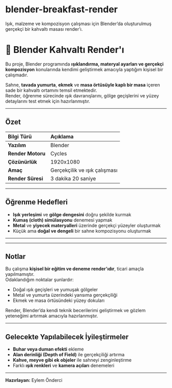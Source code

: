 # blender-breakfast-render
Işık, malzeme ve kompozisyon çalışması için Blender’da oluşturulmuş gerçekçi bir kahvaltı masası render’ı.

# 🥚 Blender Kahvaltı Render'ı

Bu proje, Blender programında **ışıklandırma, materyal ayarları ve gerçekçi kompozisyon** konularında kendimi geliştirmek amacıyla yaptığım kişisel bir çalışmadır.  

Sahne, **tavada yumurta**, **ekmek** ve **masa örtüsüyle kaplı bir masa** içeren sade bir kahvaltı ortamını temsil etmektedir.  
Render, öğrenme sürecinde ışık davranışlarını, gölge geçişlerini ve yüzey detaylarını test etmek için hazırlanmıştır.

---

## Özet 

| Bilgi Türü | Açıklama |
|:--|:--|
| **Yazılım** | Blender |
| **Render Motoru** | Cycles |
| **Çözünürlük** | 1920x1080 |
| **Amaç** | Gerçekçilik ve ışık çalışması |
| **Render Süresi** | 3 dakika 20 saniye|

---

##  Öğrenme Hedefleri

- **Işık yerleşimi** ve **gölge dengesini** doğru şekilde kurmak
- **Kumaş (cloth) simülasyonu** denemesi yapmak  
- **Metal** ve **yiyecek materyalleri** üzerinde gerçekçi yüzeyler oluşturmak  
- Küçük ama **doğal ve dengeli** bir sahne kompozisyonu oluşturmak  

---


---

##  Notlar

Bu çalışma **kişisel bir eğitim ve deneme render’ıdır**, ticari amaçla yapılmamıştır.  
Odaklandığım noktalar şunlardır:

- Doğal ışık geçişleri ve yumuşak gölgeler  
- Metal ve yumurta üzerindeki yansıma gerçekçiliği  
- Ekmek ve masa örtüsündeki yüzey dokuları  

Render, Blender’da kendi teknik becerilerimi geliştirmek ve gözlem yeteneğimi artırmak amacıyla hazırlanmıştır.

---

##  Gelecekte Yapılabilecek İyileştirmeler

- **Buhar veya duman efekti** ekleme  
- **Alan derinliği (Depth of Field)** ile gerçekçiliği artırma  
- **Kahve, meyve gibi ek objeler** ile sahneyi zenginleştirme  
- Farklı **ışık renkleri** ve **kamera açıları** denemeleri  

---

 **Hazırlayan:** Eylem Önderci 



